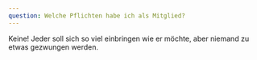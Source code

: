 ```yaml
---
question: Welche Pflichten habe ich als Mitglied?
---
```


Keine! Jeder soll sich so viel einbringen wie er möchte, aber niemand zu etwas gezwungen werden. 